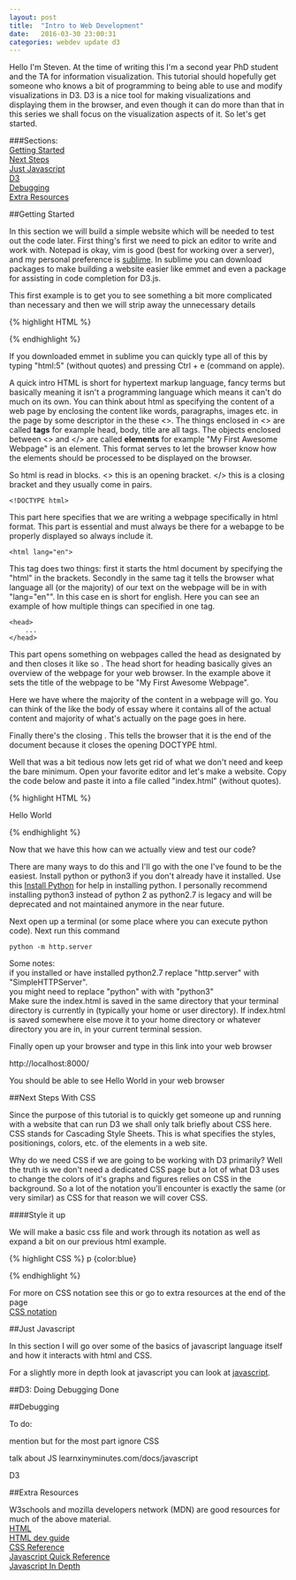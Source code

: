 ```yaml
---
layout: post
title:  "Intro to Web Development"
date:   2016-03-30 23:00:31
categories: webdev update d3
---
```


Hello I'm Steven.  At the time of writing this I'm a second year PhD student and the TA for information visualization.  This tutorial should hopefully get someone who knows a bit of programming to being able to use and modify visualizations in D3. D3 is a nice tool for making visualizations and displaying them in the browser, and even though it can do more than that in this series we shall focus on the visualization aspects of it.  So let's get started.  

###Sections:  
[Getting Started](#getting-started)  
[Next Steps](#next-steps-with-css)  
[Just Javascript](#just-javascript)  
[D3](#d3-doing-debugging-done)  
[Debugging](#debugging)  
[Extra Resources](#extra-resources)

##Getting Started

In this section we will build a simple website which will be needed to test out the code later.  First thing's first we need to pick an editor to write and work with.  Notepad is okay, vim is good (best for working over a server), and my personal preference is [sublime](https://www.sublimetext.com/3).  In sublime you can download packages to make building a website easier like emmet and even a package for assisting in code completion for D3.js.  

This first example is to get you to see something a bit more complicated than necessary and then we will strip away the unnecessary details 

{% highlight HTML %}
<!DOCTYPE html>
<html lang="en">
<head>
	<title>My First Awesome Webpage</title>
</head>
<body>
	
</body>
</html>
{% endhighlight %}

If you downloaded emmet in sublime you can quickly type all of this by typing "html:5" (without quotes) and pressing Ctrl + e (command on apple). 

A quick intro HTML is short for hypertext markup language, fancy terms but basically meaning it isn't a programming language which means it can't do much on its own. You can think about html as specifying the content of a web page by enclosing the content like words, paragraphs, images etc. in the page by some descriptor in the these <>. The things enclosed in <> are called **tags** for example head, body, title are all tags. The objects enclosed between <> and </> are called **elements** for example "My First Awesome Webpage" is an element.  This format serves to let the browser know how the elements should be processed to be displayed on the browser.

So html is read in blocks.  <>  this is an opening bracket. </> this is a closing bracket and they usually come in pairs.

	<!DOCTYPE html>

This part here specifies that we are writing a webpage specifically in html format.  This part is essential and must always be there for a webapge to be properly displayed so always include it.

	<html lang="en">

This tag does two things: first it starts the html document by specifying the "html" in the brackets. Secondly in the same tag it tells the browser what language all (or the majority) of our text on the webpage will be in with "lang="en"". In this case en is short for english.  Here you can see an example of how multiple things can specified in one tag.  

	<head>
		...
	</head>

This part opens something on webpages called the head as designated by <head> and then closes it like so </head>.  The head short for heading basically gives an overview of the webpage for your web browser.  In the example above it sets the title of the webpage to be "My First Awesome Webpage".

Here we have where the majority of the content in a webpage will go.  You can think of the <body> like the body of essay where it contains all of the actual content and majority of what's actually on the page goes in here.

Finally there's the closing </html>.  This tells the browser that it is the end of the document because it closes the opening DOCTYPE html.  

Well that was a bit tedious now lets get rid of what we don't need and keep the bare minimum.  Open your favorite editor and let's make a website. Copy the code below and paste it into a file called "index.html" (without quotes).


{% highlight HTML %}
<!DOCTYPE html>
<body>
	<p>Hello World</p>
</body>
</html>
{% endhighlight %}

Now that we have this how can we actually view and test our code?  

There are many ways to do this and I'll go with the one I've found to be the easiest.  Install python or python3 if you don't already have it installed.  Use this [Install Python](https://wiki.python.org/moin/BeginnersGuide/Download) for help in installing python.  I personally recommend installing python3 instead of python 2 as python2.7 is legacy and will be deprecated and not maintained anymore in the near future.


Next open up a terminal (or some place where you can execute python code).    Next run this command

	python -m http.server

Some notes:  
if you installed or have installed python2.7 replace "http.server" with "SimpleHTTPServer".  
you might need to replace "python" with with "python3"  
Make sure the index.html is saved in the same directory that your terminal directory is currently in (typically your home or user directory).  If index.html is saved somewhere else move it to your home directory or whatever directory you are in, in your current terminal session.  

Finally open up your browser and type in this link into your web browser

http://localhost:8000/

You should be able to see Hello World in your web browser


##Next Steps With CSS

Since the purpose of this tutorial is to quickly get someone up and running with a website that can run D3 we shall only talk briefly about CSS here. CSS stands for Cascading Style Sheets.  This is what specifies the styles, positionings, colors, etc. of the elements in a web site.

Why do we need CSS if we are going to be working with D3 primarily? Well the truth is we don't need a dedicated CSS page but a lot of what D3 uses to change the colors of it's graphs and figures relies on CSS in the background. So a lot of the notation you'll encounter is exactly the same (or very similar) as CSS for that reason we will cover CSS.

####Style it up

We will make a basic css file and work through its notation as well as expand a bit on our previous html example.


{% highlight CSS %}
p {color:blue}
 
{% endhighlight %}


For more on CSS notation see this or go to extra resources at the end of the page  
[CSS notation](https://learnxinyminutes.com/docs/css/)


##Just Javascript

In this section I will go over some of the basics of javascript language itself and how it interacts with html and CSS.

For a slightly more in depth look at javascript you can look at [javascript][javascriptquick].  



##D3: Doing Debugging Done



##Debugging




To do:

mention but for the most part ignore CSS

talk about JS
learnxinyminutes.com/docs/javascript

D3




##Extra Resources

W3schools and mozilla developers network (MDN) are good resources for much of the above material.  
[HTML](http://www.w3schools.com/html/default.asp)  
[HTML dev guide](https://developer.mozilla.org/en-US/docs/Web/Guide/HTML)  
[CSS Reference](https://developer.mozilla.org/en-US/docs/Web/CSS/Reference)  
[Javascript Quick Reference][javascriptquick]  
[Javascript In Depth](https://developer.mozilla.org/en-US/docs/Web/JavaScript)  



[javascriptquick]: https://learnxinyminutes.com/docs/javascript/


